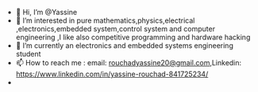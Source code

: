 - 👋 Hi, I’m @Yassine
- 👀 I’m interested in pure mathematics,physics,electrical ,electronics,embedded system,control system and computer engineering ,I like also competitive programming and hardware hacking
- 🌱 I’m currently an electronics and embedded systems engineering student
- 📫 How to reach me : email: rouchadyassine20@gmail.com,Linkedin: https://www.linkedin.com/in/yassine-rouchad-841725234/
- 
